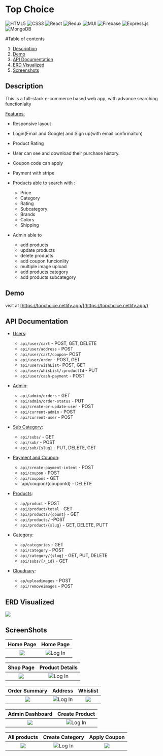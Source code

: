 
# Top Choice

![HTML5](https://img.shields.io/badge/html5-%23E34F26.svg?style=for-the-badge&logo=html5&logoColor=white)
![CSS3](https://img.shields.io/badge/css3-%231572B6.svg?style=for-the-badge&logo=css3&logoColor=white)
![React](https://img.shields.io/badge/react-%2320232a.svg?style=for-the-badge&logo=react&logoColor=%2361DAFB)
![Redux](https://img.shields.io/badge/redux-%23593d88.svg?style=for-the-badge&logo=redux&logoColor=white)
![MUI](https://img.shields.io/badge/MUI-%230081CB.svg?style=for-the-badge&logo=mui&logoColor=white)
![Firebase](https://img.shields.io/badge/Firebase-039BE5?style=for-the-badge&logo=Firebase&logoColor=white)
![Express.js](https://img.shields.io/badge/express.js-%23404d59.svg?style=for-the-badge&logo=express&logoColor=%2361DAFB)
![MongoDB](https://img.shields.io/badge/MongoDB-%234ea94b.svg?style=for-the-badge&logo=mongodb&logoColor=white)


#Table of contents
1. [Description](#description)
2. [Demo](#demo)
3. [API Documentation](#api-documentation)
4. [ERD Visualized](#erd-vis)
5. [Screenshots](#screenshots)

## Description <a name="description"></a>
This is a full-stack e-commerce based web app, with advance searching functionlaity 

<ins>Features:</ins>
- Responsive layout
- Login(Email and Google) and Sign up(with email confirmaiton)
- Product Rating
- User can see and download their purchase history.
- Coupon code can apply
- Payment with stripe

- Products able to search with :
  - Price
  - Category
  - Rating
  - Subcategory
  - Brands
  - Colors
  - Shipping
  
- Admin able to
  - add products
  - update products
  - delete products
  - add coupon funcionlity
  - multiple image upload
  - add products category
  - add products subcategory

## Demo <a name="demo"></a>

visit at [https://topchoice.netlify.app/](https://topchoice.netlify.app/)


## API Documentation <a name="api-documentation"></a>

- <ins>Users</ins>:

  - `api/user/cart` - POST, GET, DELETE
  - `api/user/address` - POST
  - `api/user/cart/coupon`- POST
  - `api/user/order` - POST, GET
  - `api/user/wishList`- POST, GET
  - `api/user/whisList/:productId` - PUT
  - `api/user/cash-payment` - POST

- <ins>Admin</ins>:
  - `api/admin/orders` - GET
  - `api/admin/order-status` - PUT
  - `api/create-or-update-user` - POST
  - `api/current-admin` - POST
  - `api/current-user` - POST


- <ins>Sub Category</ins>:
  - `api/subs/` - GET
  - `api/sub/`  - POST
  - `api/sub/{slug}` - PUT, DELETE, GET

- <ins>Payment and Coupon</ins>:
  - `api/create-payment-intent` - POST
  - `api/coupon` - POST
  - `api/coupons` - GET
  - `api/coupon/{couponId} - DELETE

- <ins>Products</ins>:
  - `ap/product` - POST
  - `api/product/total` - GET
  - `api/products/{count}` - GET
  - `api/products/` -POST
  - `api/product/{slug}`  - GET, DELETE, PUTT

- <ins>Category</ins>:
  - `ap/categories` - GET
  - `api/category` - POST
  - `api/category/{slug}` - GET, PUT, DELETE
  - `api/subs/{/_id}`  - GET

- <ins>Cloudnary</ins>:
  - `ap/uploadimages` - POST
  - `api/removeimages` - POST
  

## ERD Visualized <a name="erd-vis"></a>

![](readme-res//erd-vis.png)


## ScreenShots <a name="screenshots"></a>

 Home Page                   | Home Page   
:-------------------------:|:-------------------------:
![](https://user-images.githubusercontent.com/50201920/198085523-52d8f1f6-f113-4f8e-948a-202205b4c335.png) | ![Log In](https://user-images.githubusercontent.com/50201920/198086446-234aa898-0ab3-4c1d-8c11-f02b73695800.png) 


Shop Page                   | Product Details   
:-------------------------:|:-------------------------:
![](https://user-images.githubusercontent.com/50201920/198087357-c56fe426-57d3-4c6b-baa6-63af34258d88.png) | ![Log In](https://user-images.githubusercontent.com/50201920/198087542-449bab5a-373d-45df-bd92-048a1f45f473.png) 

 Order Summary             | Address                   |   Whislist
:-------------------------:|:-------------------------:|:-------------------------:
![](https://user-images.githubusercontent.com/50201920/198088104-9f02c618-f117-4443-9b39-938c9469d5a7.png) | ![Log In](https://user-images.githubusercontent.com/50201920/198088194-484cb616-a097-4e1c-88f9-c232e34f86d8.png) | ![](https://user-images.githubusercontent.com/50201920/198088668-0b1cc877-539d-46b4-bdf6-0d9c37dbe3b5.png)


Admin Dashboard            | Create Product  
:-------------------------:|:-------------------------:
![](https://user-images.githubusercontent.com/50201920/198090025-073d96b2-ecb6-4e57-bec2-cf1d237042c3.png) | ![Log In](https://user-images.githubusercontent.com/50201920/198090702-28bbece2-10af-4bb2-aea3-ca2d4878c335.png)


 All products              | Create Category           |   Apply Coupon
:-------------------------:|:-------------------------:|:-------------------------:
![](https://user-images.githubusercontent.com/50201920/198091015-699e8063-0627-4b33-86ad-b3cde6d38807.png) | ![Log In](https://user-images.githubusercontent.com/50201920/198091290-88865f26-8b2b-42d9-bc9b-459449d3e707.png) | ![](https://user-images.githubusercontent.com/50201920/198091427-fe15110c-168a-4b2e-af71-00a9fcae29a3.png)






